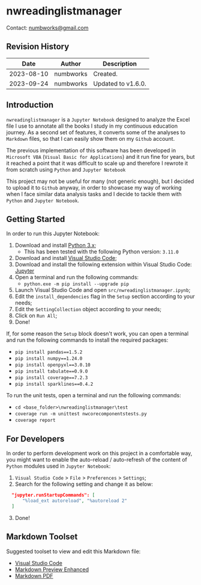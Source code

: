 # nwreadinglistmanager
Contact: numbworks@gmail.com

## Revision History

| Date | Author | Description |
|---|---|---|
| 2023-08-10 | numbworks | Created. |
| 2023-09-24 | numbworks | Updated to v1.6.0. |

## Introduction

`nwreadinglistmanager` is a `Jupyter Notebook` designed to analyze the Excel file I use to annotate all the books I study in my continuous education journey. As a second set of features, it converts some of the analyses to `Markdown` files, so that I can easily show them on my `Github` account.

The previous implementation of this software has been developed in `Microsoft VBA` (`Visual Basic for Applications`) and it run fine for years, but it reached a point that it was difficult to scale up and therefore I rewrote it from scratch using `Python` and `Jupyter Notebook`

This project may not be useful for many (not generic enough), but I decided to upload it to `Github` anyway, in order to showcase my way of working when I face similar data analysis tasks and I decide to tackle them with `Python` and `Jupyter Notebook`. 

## Getting Started

In order to run this Jupyter Notebook:

1. Download and install [Python 3.x](https://www.python.org/downloads/);
      - This has been tested with the following Python version: `3.11.0`
2. Download and install [Visual Studio Code](https://code.visualstudio.com/Download);
3. Download and install the following extension within Visual Studio Code: [Jupyter](https://marketplace.visualstudio.com/items?itemName=ms-toolsai.jupyter)
4. Open a terminal and run the following commands:
    - ```python.exe -m pip install --upgrade pip```
5. Launch Visual Studio Code and open `src/nwreadinglistmanager.ipynb`;
6. Edit the `install_dependencies` flag in the `Setup` section according to your needs;
7. Edit the `SettingCollection` object according to your needs;
8. Click on `Run All`;
9. Done!

If, for some reason the `Setup` block doesn't work, you can open a terminal and run the following commands to install the required packages:

- ```pip install pandas==1.5.2```
- ```pip install numpy==1.24.0```
- ```pip install openpyxl==3.0.10```
- ```pip install tabulate==0.9.0```
- ```pip install coverage==7.2.3```
- ```pip install sparklines==0.4.2```

To run the unit tests, open a terminal and run the following commands:

- `cd <base_folder>\nwreadinglistmanager\test`
- `coverage run -m unittest nwcorecomponentstests.py`
- `coverage report`

## For Developers

In order to perform development work on this project in a comfortable way, you might want to enable the auto-reload / auto-refresh of the content of `Python` modules used in `Jupyter Notebook`:

1.	`Visual Studio Code` > `File` > `Preferences` > `Settings`;
2.	Search for the following setting and change it as below:

  ```json
    "jupyter.runStartupCommands": [
        "%load_ext autoreload", "%autoreload 2"
    ]
  ```

3.	Done!

## Markdown Toolset

Suggested toolset to view and edit this Markdown file:

- [Visual Studio Code](https://code.visualstudio.com/)
- [Markdown Preview Enhanced](https://marketplace.visualstudio.com/items?itemName=shd101wyy.markdown-preview-enhanced)
- [Markdown PDF](https://marketplace.visualstudio.com/items?itemName=yzane.markdown-pdf)
